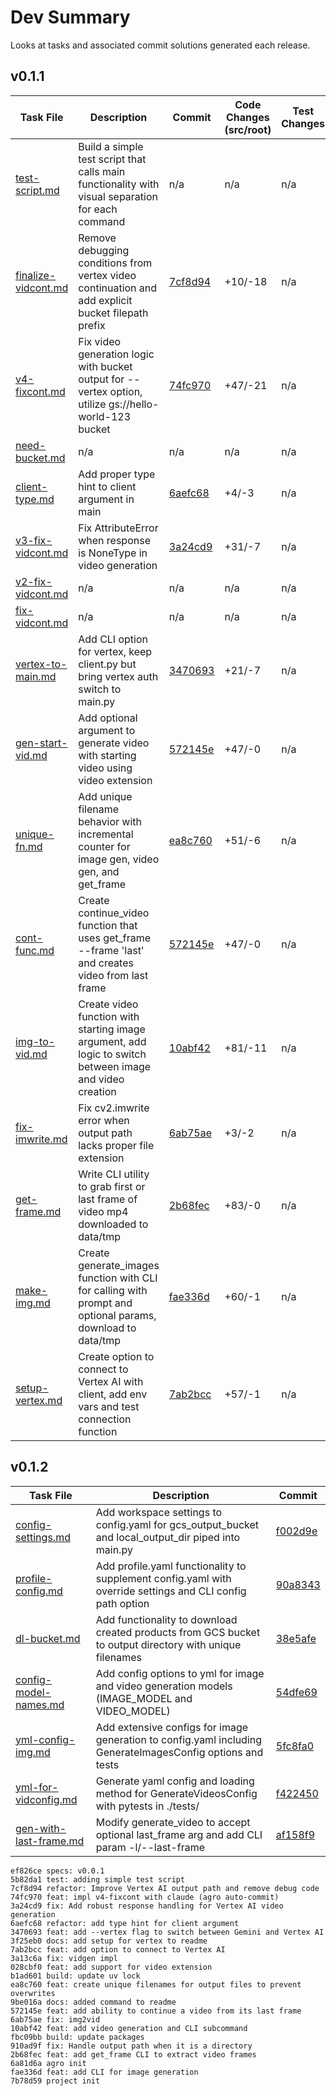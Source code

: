 # Dev Summary
Looks at tasks and associated commit solutions generated each release.

## v0.1.1

| Task File | Description | Commit | Code Changes (src/root) | Test Changes | Notes |
|-----------|-------------|--------|-------------------------|--------------|-------|
| [test-script.md](../.public-agdocs/specs/test-script.md) | Build a simple test script that calls main functionality with visual separation for each command | n/a | n/a | n/a | did this manualy, see [test-simple.sh](../test-simple.sh)|
| [finalize-vidcont.md](../.public-agdocs/specs/finalize-vidcont.md) | Remove debugging conditions from vertex video continuation and add explicit bucket filepath prefix | [7cf8d94](https://github.com/sutt/vidstr/commit/7cf8d94) | +10/-18 | n/a | |
| [v4-fixcont.md](../.public-agdocs/specs/v4-fixcont.md) | Fix video generation logic with bucket output for --vertex option, utilize gs://hello-world-123 bucket | [74fc970](https://github.com/sutt/vidstr/commit/74fc970) | +47/-21 | n/a | culmination of 4 rounds of prompting |
| [need-bucket.md](../.public-agdocs/specs/need-bucket.md) | n/a | n/a | n/a | n/a | never run; was handled elsewhere|
| [client-type.md](../.public-agdocs/specs/client-type.md) | Add proper type hint to client argument in main | [6aefc68](https://github.com/sutt/vidstr/commit/6aefc68) | +4/-3 | n/a | |
| [v3-fix-vidcont.md](../.public-agdocs/specs/v3-fix-vidcont.md) | Fix AttributeError when response is NoneType in video generation | [3a24cd9](https://github.com/sutt/vidstr/commit/3a24cd9) | +31/-7 | n/a | adding debugging statements to fix v2 |
| [v2-fix-vidcont.md](../.public-agdocs/specs/v2-fix-vidcont.md) | n/a | n/a | n/a | n/a | debugging off previous task; rolled into next |
| [fix-vidcont.md](../../.public-agdocs/specs/fix-vidcont.md) | n/a | n/a | n/a | n/a | |
| [vertex-to-main.md](../.public-agdocs/specs/vertex-to-main.md) | Add CLI option for vertex, keep client.py but bring vertex auth switch to main.py | [3470693](https://github.com/sutt/vidstr/commit/3470693) | +21/-7 | n/a | |
| [gen-start-vid.md](../.public-agdocs/specs/gen-start-vid.md) | Add optional argument to generate video with starting video using video extension | [572145e](https://github.com/sutt/vidstr/commit/572145e) | +47/-0 | n/a | |
| [unique-fn.md](../.public-agdocs/specs/unique-fn.md) | Add unique filename behavior with incremental counter for image gen, video gen, and get_frame | [ea8c760](https://github.com/sutt/vidstr/commit/ea8c760) | +51/-6 | n/a | |
| [cont-func.md](../.public-agdocs/specs/cont-func.md) | Create continue_video function that uses get_frame --frame 'last' and creates video from last frame | [572145e](https://github.com/sutt/vidstr/commit/572145e) | +47/-0 | n/a | |
| [img-to-vid.md](../.public-agdocs/specs/img-to-vid.md) | Create video function with starting image argument, add logic to switch between image and video creation | [10abf42](https://github.com/sutt/vidstr/commit/10abf42) | +81/-11 | n/a | |
| [fix-imwrite.md](../.public-agdocs/specs/fix-imwrite.md) | Fix cv2.imwrite error when output path lacks proper file extension | [6ab75ae](https://github.com/sutt/vidstr/commit/6ab75ae) | +3/-2 | n/a | |
| [get-frame.md](../.public-agdocs/specs/get-frame.md) | Write CLI utility to grab first or last frame of video mp4 downloaded to data/tmp | [2b68fec](https://github.com/sutt/vidstr/commit/2b68fec) | +83/-0 | n/a | nice speedup here |
| [make-img.md](../.public-agdocs/specs/make-img.md) | Create generate_images function with CLI for calling with prompt and optional params, download to data/tmp | [fae336d](https://github.com/sutt/vidstr/commit/fae336d) | +60/-1 | n/a | |
| [setup-vertex.md](../.public-agdocs/specs/setup-vertex.md) | Create option to connect to Vertex AI with client, add env vars and test connection function | [7ab2bcc](https://github.com/sutt/vidstr/commit/7ab2bcc) | +57/-1 | n/a | did not integrate to main functionality, needed for `gen_vid(continue_vid=vid)` functionality|

## v0.1.2

| Task File | Description | Commit |
|-----------|-------------|--------|
| [config-settings.md](../.public-agdocs/specs/config-settings.md) | Add workspace settings to config.yaml for gcs_output_bucket and local_output_dir piped into main.py | [f002d9e](https://github.com/sutt/vidstr/commit/f002d9e) |
| [profile-config.md](../.public-agdocs/specs/profile-config.md) | Add profile.yaml functionality to supplement config.yaml with override settings and CLI config path option | [90a8343](https://github.com/sutt/vidstr/commit/90a8343) |
| [dl-bucket.md](../.public-agdocs/specs/dl-bucket.md) | Add functionality to download created products from GCS bucket to output directory with unique filenames | [38e5afe](https://github.com/sutt/vidstr/commit/38e5afe) |
| [config-model-names.md](../.public-agdocs/specs/config-model-names.md) | Add config options to yml for image and video generation models (IMAGE_MODEL and VIDEO_MODEL) | [54dfe69](https://github.com/sutt/vidstr/commit/54dfe69) |
| [yml-config-img.md](../.public-agdocs/specs/yml-config-img.md) | Add extensive configs for image generation to config.yaml including GenerateImagesConfig options and tests | [5fc8fa0](https://github.com/sutt/vidstr/commit/5fc8fa0) |
| [yml-for-vidconfig.md](../.public-agdocs/specs/yml-for-vidconfig.md) | Generate yaml config and loading method for GenerateVideosConfig with pytests in ./tests/ | [f422450](https://github.com/sutt/vidstr/commit/f422450) |
| [gen-with-last-frame.md](../.public-agdocs/specs/gen-with-last-frame.md) | Modify generate_video to accept optional last_frame arg and add CLI param -l/--last-frame | [af158f9](https://github.com/sutt/vidstr/commit/af158f9) |

```
ef826ce specs: v0.0.1
5b82da1 test: adding simple test script
7cf8d94 refactor: Improve Vertex AI output path and remove debug code
74fc970 feat: impl v4-fixcont with claude (agro auto-commit)
3a24cd9 fix: Add robust response handling for Vertex AI video generation
6aefc68 refactor: add type hint for client argument
3470693 feat: add --vertex flag to switch between Gemini and Vertex AI
3f25eb0 docs: add setup for vertex to readme
7ab2bcc feat: add option to connect to Vertex AI
3a13c6a fix: vidgen impl
028cbf0 feat: add support for video extension
b1ad601 build: update uv lock
ea8c760 feat: create unique filenames for output files to prevent overwrites
9be016a docs: added command to readme
572145e feat: add ability to continue a video from its last frame
6ab75ae fix: img2vid
10abf42 feat: add video generation and CLI subcommand
fbc09bb build: update packages
910ad9f fix: Handle output path when it is a directory
2b68fec feat: add get_frame CLI to extract video frames
6a81d6a agro init
fae336d feat: add CLI for image generation
7b78d59 project init
```